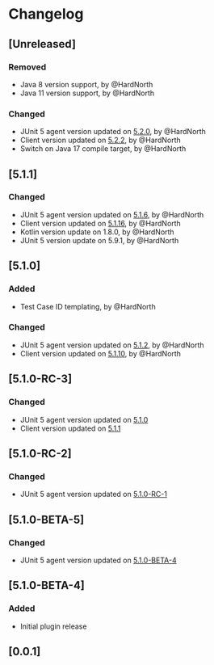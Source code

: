 # Changelog

## [Unreleased]
### Removed
- Java 8 version support, by @HardNorth
- Java 11 version support, by @HardNorth
### Changed
- JUnit 5 agent version updated on [5.2.0](https://github.com/reportportal/agent-java-junit5/releases/tag/5.2.0), by @HardNorth
- Client version updated on [5.2.2](https://github.com/reportportal/client-java/releases/tag/5.2.2), by @HardNorth
- Switch on Java 17 compile target, by @HardNorth

## [5.1.1]
### Changed
- JUnit 5 agent version updated on [5.1.6](https://github.com/reportportal/agent-java-junit5/releases/tag/5.1.6), by @HardNorth
- Client version updated on [5.1.16](https://github.com/reportportal/client-java/releases/tag/5.1.16), by @HardNorth
- Kotlin version update on 1.8.0, by @HardNorth
- JUnit 5 version update on 5.9.1, by @HardNorth

## [5.1.0]
### Added
- Test Case ID templating, by @HardNorth
### Changed
- JUnit 5 agent version updated on [5.1.2](https://github.com/reportportal/agent-java-junit5/releases/tag/5.1.2), by @HardNorth
- Client version updated on [5.1.10](https://github.com/reportportal/client-java/releases/tag/5.1.10), by @HardNorth

## [5.1.0-RC-3]
### Changed
- JUnit 5 agent version updated on [5.1.0](https://github.com/reportportal/agent-java-junit5/releases/tag/5.1.0)
- Client version updated on [5.1.1](https://github.com/reportportal/client-java/releases/tag/5.1.1)

## [5.1.0-RC-2]
### Changed
- JUnit 5 agent version updated on [5.1.0-RC-1](https://github.com/reportportal/agent-java-junit5/releases/tag/5.1.0-RC-1)

## [5.1.0-BETA-5]
### Changed
- JUnit 5 agent version updated on [5.1.0-BETA-4](https://github.com/reportportal/agent-java-junit5/releases/tag/5.1.0-BETA-4)

## [5.1.0-BETA-4]
### Added
- Initial plugin release

## [0.0.1]
